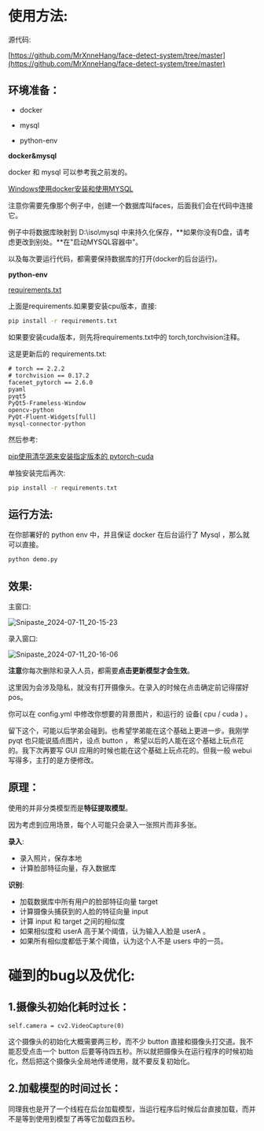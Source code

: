 # 使用方法:

源代码: 

[https://github.com/MrXnneHang/face-detect-system/tree/master](https://github.com/MrXnneHang/face-detect-system/tree/master)

## 环境准备：

* docker

* mysql
* python-env

**docker&mysql**

docker 和 mysql 可以参考我之前发的。

[Windows使用docker安装和使用MYSQL](http://xnnehang.top/blog/50)

注意你需要先像那个例子中，创建一个数据库叫faces，后面我们会在代码中连接它。

例子中将数据库映射到 D:\iso\mysql 中来持久化保存，**如果你没有D盘，请考虑更改到别处。**在"启动MYSQL容器中"。

以及每次要运行代码，都需要保持数据库的打开(docker的后台运行)。

**python-env**

[requirements.txt](https://github.com/MrXnneHang/face-detect-system/blob/master/requirements.txt)

上面是requirements.如果要安装cpu版本，直接:

```cmd
pip install -r requirements.txt
```

如果要安装cuda版本，则先将requirements.txt中的 torch,torchvision注释。

这是更新后的 requirements.txt:

```
# torch == 2.2.2
# torchvision == 0.17.2
facenet_pytorch == 2.6.0
pyaml
pyqt5
PyQt5-Frameless-Window
opencv-python
PyQt-Fluent-Widgets[full]
mysql-connector-python
```



然后参考:

[pip使用清华源来安装指定版本的 pytorch-cuda](http://xnnehang.top/blog/54)

单独安装完后再次:

```cmd
pip install -r requirements.txt
```



## 运行方法:



在你部署好的 python env 中，并且保证 docker 在后台运行了 Mysql ，那么就可以直接。
```cmd
python demo.py
```



## 效果:

主窗口:

![Snipaste_2024-07-11_20-15-23](https://image.baidu.com/search/down?url=https://img1.doubanio.com/view/photo/l/public/p2910501358.webp)

录入窗口:

![Snipaste_2024-07-11_20-16-06](https://image.baidu.com/search/down?url=https://img1.doubanio.com/view/photo/l/public/p2910501360.webp)

**注意**你每次删除和录入人员，都需要**点击更新模型才会生效**。

这里因为会涉及隐私，就没有打开摄像头。在录入的时候在点击确定前记得摆好pos。

你可以在 config.yml 中修改你想要的背景图片，和运行的 设备( cpu / cuda ) 。



留下这个，可能以后学弟会碰到。也希望学弟能在这个基础上更进一步。我刚学 pyqt 也只能说插点图片，设点 button ， 希望以后的人能在这个基础上玩点花的。我下次再要写 GUI 应用的时候也能在这个基础上玩点花的。但我一般 webui 写得多，主打的是方便修改。



## 原理：

使用的并非分类模型而是**特征提取模型**。

因为考虑到应用场景，每个人可能只会录入一张照片而非多张。

**录入**:

* 录入照片，保存本地
* 计算脸部特征向量，存入数据库

**识别**:

* 加载数据库中所有用户的脸部特征向量 target
* 计算摄像头捕获到的人脸的特征向量 input
* 计算 input 和 target 之间的相似度
* 如果相似度和 userA  高于某个阈值，认为输入人脸是 userA 。
* 如果所有相似度都低于某个阈值，认为这个人不是 users 中的一员。

# 碰到的bug以及优化:

## 1.摄像头初始化耗时过长：

```
self.camera = cv2.VideoCapture(0) 
```

这个摄像头的初始化大概需要两三秒，而不少 button 直接和摄像头打交道。我不能忍受点击一个 button 后要等待四五秒。所以就把摄像头在运行程序的时候初始化，然后把这个摄像头全局地传递使用，就不要反复初始化。

## 2.加载模型的时间过长：

同理我也是开了一个线程在后台加载模型，当运行程序后时候后台直接加载，而并不是等到使用到模型了再等它加载四五秒。